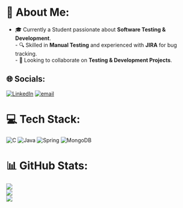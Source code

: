 # 💫 About Me:
- 🎓 Currently a Student passionate about **Software Testing & Development**.  <br>- 🔍 Skilled in **Manual Testing** and experienced with **JIRA** for bug tracking.    <br>- 🤝 Looking to collaborate on **Testing & Development Projects**. 


## 🌐 Socials:
[![LinkedIn](https://img.shields.io/badge/LinkedIn-%230077B5.svg?logo=linkedin&logoColor=white)](https://linkedin.com/in/https://www.linkedin.com/in/vasanthakumar-g-450801243/) [![email](https://img.shields.io/badge/Email-D14836?logo=gmail&logoColor=white)](mailto:vasanthakumarg.27@gmail.com) 

# 💻 Tech Stack:
![C](https://img.shields.io/badge/c-%2300599C.svg?style=for-the-badge&logo=c&logoColor=white) ![Java](https://img.shields.io/badge/java-%23ED8B00.svg?style=for-the-badge&logo=openjdk&logoColor=white) ![Spring](https://img.shields.io/badge/spring-%236DB33F.svg?style=for-the-badge&logo=spring&logoColor=white) ![MongoDB](https://img.shields.io/badge/MongoDB-%234ea94b.svg?style=for-the-badge&logo=mongodb&logoColor=white)
# 📊 GitHub Stats:
![](https://github-readme-stats.vercel.app/api?username=vasanthakumar2708&theme=dark&hide_border=false&include_all_commits=false&count_private=false)<br/>
![](https://nirzak-streak-stats.vercel.app/?user=vasanthakumar2708&theme=dark&hide_border=false)<br/>
![](https://github-readme-stats.vercel.app/api/top-langs/?username=vasanthakumar2708&theme=dark&hide_border=false&include_all_commits=false&count_private=false&layout=compact)

<!-- Proudly created with GPRM ( https://gprm.itsvg.in ) -->
